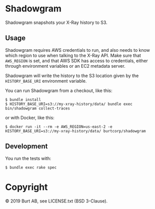 # Shadowgram

Shadowgram snapshots your X-Ray history to S3.

## Usage

Shadowgram requires AWS credentials to run, and also needs to know which region to use when talking to the X-Ray API. Make sure that `AWS_REGION` is set, and that AWS SDK has access to credentials, either through environment variables or an EC2 metadata server.

Shadowgram will write the history to the S3 location given by the `HISTORY_BASE_URI` environment variable.

You can run Shadowgram from a checkout, like this:

```shell
$ bundle install
$ HISTORY_BASE_URI=s3://my-xray-history/data/ bundle exec bin/shadowgram collect-traces
```

or with Docker, like this:

```shell
$ docker run -it --rm -e AWS_REGION=us-east-2 -e HISTORY_BASE_URI=s3://my-xray-history/data/ burtcorp/shadowgram
```

## Development

You run the tests with:

```shell
$ bundle exec rake spec
```

# Copyright

© 2019 Burt AB, see LICENSE.txt (BSD 3-Clause).
